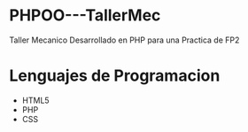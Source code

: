 # PHPOO---TallerMec
Taller Mecanico Desarrollado en PHP para una Practica de FP2

# Lenguajes de Programacion
- HTML5
- PHP
- CSS
